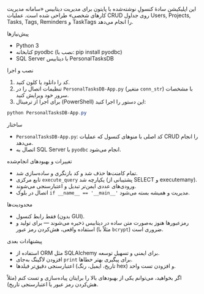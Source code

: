 این اپلیکیشن سادهٔ کنسولِ نوشته‌شده با پایتون برای مدیریت دیتابیس «سامانه مدیریت کارهای شخصی» طراحی شده است. عملیات CRUD روی جداول Users, Projects, Tasks, Tags, Reminders و TaskTags را انجام می‌دهد.

پیش‌نیازها
- Python 3
- کتابخانه pyodbc (نصب با: pip install pyodbc)
- SQL Server با دیتابیس PersonalTasksDB

نصب و اجرا
1. کد را دانلود یا کلون کنید.
2. تنظیمات اتصال را در `PersonalTasksDB-App.py` (متغیر `conn_str`) با مشخصات سرور خود ویرایش کنید.
3. برای اجرا از ترمینال (PowerShell) این دستور را اجرا کنید:

```powershell
python PersonalTasksDB-App.py
```

ساختار
- `PersonalTasksDB-App.py`: کد اصلی با منوهای کنسول که عملیات CRUD را انجام می‌دهد.
- اتصال به SQL Server با `pyodbc` انجام می‌شود.

تغییرات و بهبودهای انجام‌شده
- تمام کامنت‌ها حذف شد و کد بازنگری و ساده‌سازی شد.
- تابع مرکزی `execute_query` یکپارچه شد (پشتیبانی از SELECT و executemany).
- ورودی‌های عددی ایمن‌تر تبدیل و اعتبارسنجی می‌شوند.
- اتصال در بلوک `if __name__ == '__main__'` مدیریت و همیشه بسته می‌شود.

محدودیت‌ها
- فقط رابط کنسول (بدون GUI).
- رمزعبورها هنوز به‌صورت متن ساده در دیتابیس ذخیره می‌شوند — برای تولید و استفاده واقعی، هش‌کردن رمز عبور (مثلاً با `bcrypt`) ضروری است.

پیشنهادات بعدی
- استفاده از ORM مثل SQLAlchemy برای ایمنی و تسهیل توسعه.
- افزودن لاگینگ به‌جای `print` برای پیگیری بهتر خطاها.
- اعتبارسنجی دقیق‌تر فیلدها (تاریخ، ایمیل، رنگ hex) و افزودن تست واحد.

اگر بخواهید، می‌توانم یکی از بهبودهای بالا را برایتان پیاده‌سازی و تست کنم (مثلاً هش‌کردن رمز عبور یا اعتبارسنجی تاریخ).
